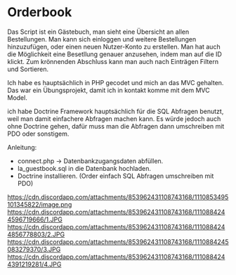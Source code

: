 # Orderbook
Das Script ist ein Gästebuch, man sieht eine Übersicht an allen Bestellungen. Man kann sich einloggen und weitere Bestellungen hinzuzufügen, oder einen neuen Nutzer-Konto zu erstellen. Man hat auch die Möglichkeit eine Besetllung genauer anzusehen, indem man auf die ID klickt. Zum krönnenden Abschluss kann man auch nach Einträgen Filtern und Sortieren.

Ich habe es hauptsächlich in PHP gecodet und mich an das MVC gehalten. Das war ein Übungsprojekt, damit ich in kontakt komme mit dem MVC Model.

ich habe Doctrine Framework hauptsächlich für die SQL Abfragen benutzt, weil man damit einfachere Abfragen machen kann. Es würde jedoch auch ohne Doctrine gehen, dafür muss man die Abfragen dann umschreiben mit PDO oder sonstigem.

Anleitung:

- connect.php -> Datenbankzugangsdaten abfüllen.
- la_guestbook.sql in die Datenbank hochladen.
- Doctrine installieren. (Order einfach SQL Abfragen umschreiben mit PDO)

https://cdn.discordapp.com/attachments/853962431108743168/1110853495101345822/image.png
https://cdn.discordapp.com/attachments/853962431108743168/1110884244596719666/1.JPG
https://cdn.discordapp.com/attachments/853962431108743168/1110884244856778803/2.JPG
https://cdn.discordapp.com/attachments/853962431108743168/1110884245083279370/3.JPG
https://cdn.discordapp.com/attachments/853962431108743168/1110884244391219281/4.JPG
